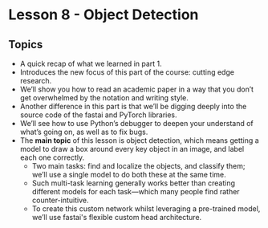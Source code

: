 # Lesson 8 - Object Detection

## Topics

* A quick recap of what we learned in part 1.
* Introduces the new focus of this part of the course: cutting edge research.
* We’ll show you how to read an academic paper in a way that you don’t get overwhelmed by the notation and writing style.
* Another difference in this part is that we’ll be digging deeply into the source code of the fastai and PyTorch libraries.
* We’ll see how to use Python’s debugger to deepen your understand of what’s going on, as well as to fix bugs.
* The **main topic** of this lesson is object detection, which means getting a model to draw a box around every key object in an image, and label each one correctly.
  * Two main tasks: find and localize the objects, and classify them; we’ll use a single model to do both these at the same time.
  * Such multi-task learning generally works better than creating different models for each task—which many people find rather counter-intuitive.
  * To create this custom network whilst leveraging a pre-trained model, we’ll use fastai's flexible custom head architecture.

